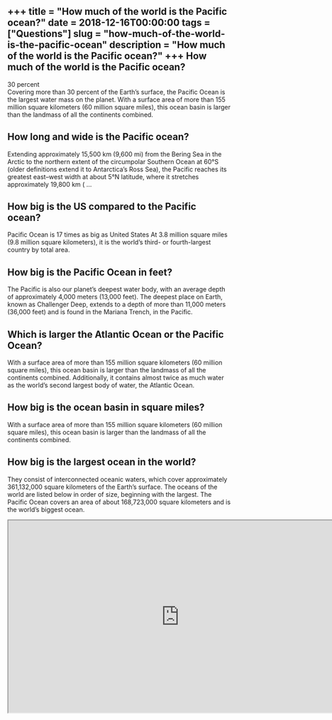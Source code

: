 +++
title = "How much of the world is the Pacific ocean?"
date = 2018-12-16T00:00:00
tags = ["Questions"]
slug = "how-much-of-the-world-is-the-pacific-ocean"
description = "How much of the world is the Pacific ocean?"
+++
How much of the world is the Pacific ocean?
-------------------------------------------

30 percent  
Covering more than 30 percent of the Earth’s surface, the Pacific Ocean is the largest water mass on the planet. With a surface area of more than 155 million square kilometers (60 million square miles), this ocean basin is larger than the landmass of all the continents combined.

How long and wide is the Pacific ocean?
---------------------------------------

Extending approximately 15,500 km (9,600 mi) from the Bering Sea in the Arctic to the northern extent of the circumpolar Southern Ocean at 60°S (older definitions extend it to Antarctica’s Ross Sea), the Pacific reaches its greatest east–west width at about 5°N latitude, where it stretches approximately 19,800 km ( …

How big is the US compared to the Pacific ocean?
------------------------------------------------

Pacific Ocean is 17 times as big as United States At 3.8 million square miles (9.8 million square kilometers), it is the world’s third- or fourth-largest country by total area.

How big is the Pacific Ocean in feet?
-------------------------------------

The Pacific is also our planet’s deepest water body, with an average depth of approximately 4,000 meters (13,000 feet). The deepest place on Earth, known as Challenger Deep, extends to a depth of more than 11,000 meters (36,000 feet) and is found in the Mariana Trench, in the Pacific.

Which is larger the Atlantic Ocean or the Pacific Ocean?
--------------------------------------------------------

With a surface area of more than 155 million square kilometers (60 million square miles), this ocean basin is larger than the landmass of all the continents combined. Additionally, it contains almost twice as much water as the world’s second largest body of water, the Atlantic Ocean.

How big is the ocean basin in square miles?
-------------------------------------------

With a surface area of more than 155 million square kilometers (60 million square miles), this ocean basin is larger than the landmass of all the continents combined.

How big is the largest ocean in the world?
------------------------------------------

They consist of interconnected oceanic waters, which cover approximately 361,132,000 square kilometers of the Earth’s surface. The oceans of the world are listed below in order of size, beginning with the largest. The Pacific Ocean covers an area of about 168,723,000 square kilometers and is the world’s biggest ocean.

<iframe allow="accelerometer; autoplay; clipboard-write; encrypted-media; gyroscope; picture-in-picture" allowfullscreen="" class="__youtube_prefs__  epyt-is-override  no-lazyload" data-no-lazy="1" data-origheight="433" data-origwidth="770" data-skipgform_ajax_framebjll="" height="433" id="_ytid_21684" loading="lazy" src="https://www.youtube.com/embed/qP23CtUUKOE?enablejsapi=1&autoplay=0&cc_load_policy=0&cc_lang_pref=&iv_load_policy=1&loop=0&modestbranding=0&rel=1&fs=1&playsinline=0&autohide=2&theme=dark&color=red&controls=1&" title="YouTube player" width="770"></iframe>